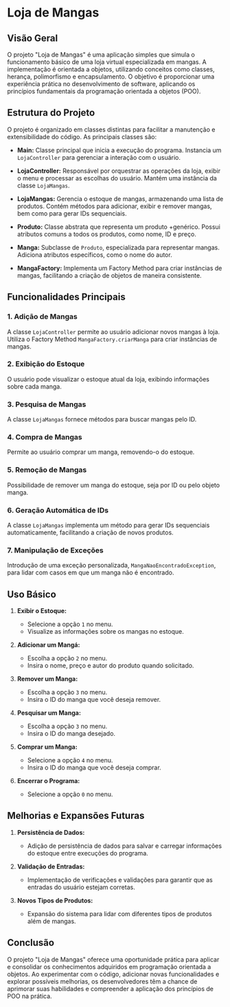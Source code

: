 ﻿# Loja de Mangas

## Visão Geral

O projeto "Loja de Mangas" é uma aplicação simples que simula o funcionamento básico de uma loja virtual especializada em mangas. A implementação é orientada a objetos, utilizando conceitos como classes, herança, polimorfismo e encapsulamento. O objetivo é proporcionar uma experiência prática no desenvolvimento de software, aplicando os princípios fundamentais da programação orientada a objetos (POO).

## Estrutura do Projeto

O projeto é organizado em classes distintas para facilitar a manutenção e extensibilidade do código. As principais classes são:

- **Main:** Classe principal que inicia a execução do programa. Instancia um `LojaController` para gerenciar a interação com o usuário.

- **LojaController:** Responsável por orquestrar as operações da loja, exibir o menu e processar as escolhas do usuário. Mantém uma instância da classe `LojaMangas`.

- **LojaMangas:** Gerencia o estoque de mangas, armazenando uma lista de produtos. Contém métodos para adicionar, exibir e remover mangas, bem como para gerar IDs sequenciais.

- **Produto:** Classe abstrata que representa um produto +genérico. Possui atributos comuns a todos os produtos, como nome, ID e preço.

- **Manga:** Subclasse de `Produto`, especializada para representar mangas. Adiciona atributos específicos, como o nome do autor.

- **MangaFactory:** Implementa um Factory Method para criar instâncias de mangas, facilitando a criação de objetos de maneira consistente.

## Funcionalidades Principais

### 1. Adição de Mangas

A classe `LojaController` permite ao usuário adicionar novos mangas à loja. Utiliza o Factory Method `MangaFactory.criarManga` para criar instâncias de mangas.

### 2. Exibição do Estoque

O usuário pode visualizar o estoque atual da loja, exibindo informações sobre cada manga.

### 3. Pesquisa de Mangas

A classe `LojaMangas` fornece métodos para buscar mangas pelo ID.

### 4. Compra de Mangas

Permite ao usuário comprar um manga, removendo-o do estoque.

### 5. Remoção de Mangas

Possibilidade de remover um manga do estoque, seja por ID ou pelo objeto manga.

### 6. Geração Automática de IDs

A classe `LojaMangas` implementa um método para gerar IDs sequenciais automaticamente, facilitando a criação de novos produtos.

### 7. Manipulação de Exceções

Introdução de uma exceção personalizada, `MangaNaoEncontradoException`, para lidar com casos em que um manga não é encontrado.

## Uso Básico

1. **Exibir o Estoque:**
    - Selecione a opção `1` no menu.
    - Visualize as informações sobre os mangas no estoque.
    
2.  **Adicionar um Mangá:**
    - Escolha a opção `2` no menu.
    - Insira o nome, preço e autor do produto quando solicitado.

3. **Remover um Manga:**
    - Escolha a opção `3` no menu.
    - Insira o ID do manga que você deseja remover.

3. **Pesquisar um Manga:**
    - Escolha a opção `3` no menu.
    - Insira o ID do manga desejado.

4. **Comprar um Manga:**
    - Selecione a opção `4` no menu.
    - Insira o ID do manga que você deseja comprar.

6. **Encerrar o Programa:**
    - Selecione a opção `0` no menu.

## Melhorias e Expansões Futuras

1. **Persistência de Dados:**
    - Adição de persistência de dados para salvar e carregar informações do estoque entre execuções do programa.
2. **Validação de Entradas:**
    - Implementação de verificações e validações para garantir que as entradas do usuário estejam corretas.

3. **Novos Tipos de Produtos:**
    - Expansão do sistema para lidar com diferentes tipos de produtos além de mangas.


## Conclusão

O projeto "Loja de Mangas" oferece uma oportunidade prática para aplicar e consolidar os conhecimentos adquiridos em programação orientada a objetos. Ao experimentar com o código, adicionar novas funcionalidades e explorar possíveis melhorias, os desenvolvedores têm a chance de aprimorar suas habilidades e compreender a aplicação dos princípios de POO na prática.

